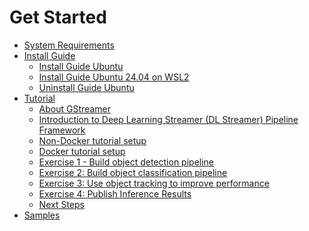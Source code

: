 # Get Started

- [System Requirements](./system_requirements.md)
- [Install Guide](./install/install_guide_index.md)
  - [Install Guide Ubuntu](./install/install_guide_ubuntu.md)
  - [Install Guide Ubuntu 24.04 on WSL2](./install/install_guide_ubuntu_wsl2.md)
  - [Uninstall Guide Ubuntu](./install/uninstall_guide_ubuntu.md)
- [Tutorial](./tutorial.md)
  - [About GStreamer](./tutorial.md#about-gstreamer)
  - [Introduction to Deep Learning Streamer (DL Streamer) Pipeline Framework](./tutorial.md#introduction-to-deep-learning-streamer-pipeline-framework)
  - [Non-Docker tutorial setup](./tutorial.md#non-docker-tutorial-setup)
  - [Docker tutorial setup](./tutorial.md#docker-tutorial-setup)
  - [Exercise 1 - Build object detection pipeline](./tutorial.md#exercise-1-build-object-detection-pipeline)
  - [Exercise 2: Build object classification pipeline](./tutorial.md#exercise-2-build-object-classification-pipeline-object-classification)
  - [Exercise 3: Use object tracking to improve performance](./tutorial.md#exercise-3-use-object-tracking-to-improve-performance-object-tracking)
  - [Exercise 4: Publish Inference Results](./tutorial.md#exercise-4-publish-inference-results)
  - [Next Steps](./tutorial.md#additional-resources)
- [Samples](https://github.com/open-edge-platform/edge-ai-libraries/tree/main/libraries/dl-streamer/samples/gstreamer/README.md)


<!--hide_directive
:::{toctree}
:maxdepth: 2
:hidden:

system_requirements
install/install_guide_index
tutorial
Samples <https://github.com/open-edge-platform/edge-ai-libraries/tree/release-1.2.0/libraries/dl-streamer/samples/gstreamer/README.md>
:::
hide_directive-->